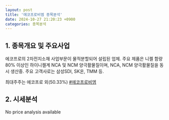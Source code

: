 ```yaml
---
layout: post
title: '에코프로비엠 종목분석'
date: 2024-10-27 21:20:23 +0900
categories: 종목분석
---
```


## 1. 종목개요 및 주요사업

에코프로의 2차전지소재 사업부문이 물적분할되어 설립된 업체. 주요 제품은 니켈 함량 80% 이상인 하이니켈계 NCA 및 NCM 양극활물질이며, NCA, NCM 양극활물질을 동시 생산중. 주요 고객사로는 삼성SDI, SK온, TMM 등.

최대주주는 에코프로 외(50.33%)
[#에코프로비엠](#)

## 2. 시세분석

No price analysis available
